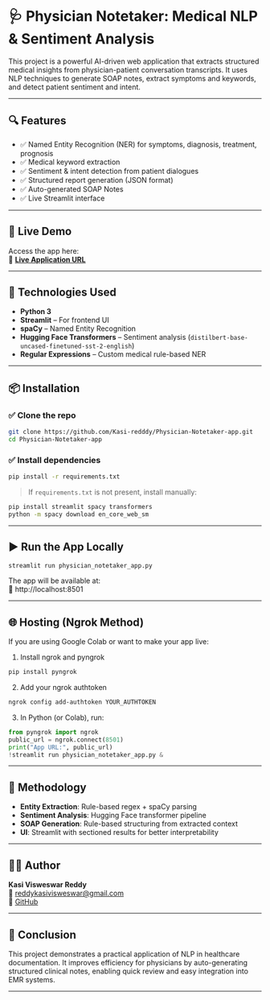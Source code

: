 # 🩺 Physician Notetaker: Medical NLP & Sentiment Analysis

This project is a powerful AI-driven web application that extracts structured medical insights from physician-patient conversation transcripts. It uses NLP techniques to generate SOAP notes, extract symptoms and keywords, and detect patient sentiment and intent.

---

## 🔍 Features

- ✅ Named Entity Recognition (NER) for symptoms, diagnosis, treatment, prognosis
- ✅ Medical keyword extraction
- ✅ Sentiment & intent detection from patient dialogues
- ✅ Structured report generation (JSON format)
- ✅ Auto-generated SOAP Notes
- ✅ Live Streamlit interface

---

## 🚀 Live Demo

Access the app here:  
🔗 **[Live Application URL](https://babc-34-125-72-155.ngrok-free.app)**

---

## 🧠 Technologies Used

- **Python 3**
- **Streamlit** – For frontend UI
- **spaCy** – Named Entity Recognition
- **Hugging Face Transformers** – Sentiment analysis (`distilbert-base-uncased-finetuned-sst-2-english`)
- **Regular Expressions** – Custom medical rule-based NER

---

## 📦 Installation

### ✅ Clone the repo

```bash
git clone https://github.com/Kasi-redddy/Physician-Notetaker-app.git
cd Physician-Notetaker-app
```

### ✅ Install dependencies

```bash
pip install -r requirements.txt
```

> If `requirements.txt` is not present, install manually:
```bash
pip install streamlit spacy transformers
python -m spacy download en_core_web_sm
```

---

## ▶️ Run the App Locally

```bash
streamlit run physician_notetaker_app.py
```

The app will be available at:  
📍 http://localhost:8501

---

## 🌐 Hosting (Ngrok Method)

If you are using Google Colab or want to make your app live:

1. Install ngrok and pyngrok
```bash
pip install pyngrok
```

2. Add your ngrok authtoken
```bash
ngrok config add-authtoken YOUR_AUTHTOKEN
```

3. In Python (or Colab), run:
```python
from pyngrok import ngrok
public_url = ngrok.connect(8501)
print("App URL:", public_url)
!streamlit run physician_notetaker_app.py &
```


---

## 🧭 Methodology

- **Entity Extraction**: Rule-based regex + spaCy parsing
- **Sentiment Analysis**: Hugging Face transformer pipeline
- **SOAP Generation**: Rule-based structuring from extracted context
- **UI**: Streamlit with sectioned results for better interpretability

---

## 🙋‍♂️ Author

**Kasi Visweswar Reddy**  
📧 reddykasivisweswar@gmail.com  
🔗 [GitHub](https://github.com/Kasi-redddy)

---

## 🏁 Conclusion

This project demonstrates a practical application of NLP in healthcare documentation. It improves efficiency for physicians by auto-generating structured clinical notes, enabling quick review and easy integration into EMR systems.

---


